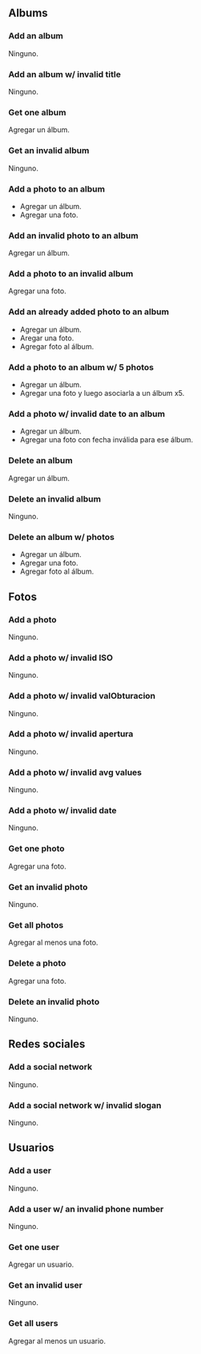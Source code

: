 ## Albums

### Add an album
Ninguno.

### Add an album w/ invalid title
Ninguno.

### Get one album
Agregar un álbum.

### Get an invalid album
Ninguno.

### Add a photo to an album
- Agregar un álbum.
- Agregar una foto.

### Add an invalid photo to an album
Agregar un álbum.

### Add a photo to an invalid album
Agregar una foto.

### Add an already added photo to an album
- Agregar un álbum.
- Aregar una foto.
- Agregar foto al álbum.

### Add a photo to an album w/ 5 photos
- Agregar un álbum.
- Agregar una foto y luego asociarla a un álbum x5.

### Add a photo w/ invalid date to an album
- Agregar un álbum.
- Agregar una foto con fecha inválida para ese álbum.

### Delete an album
Agregar un álbum.

### Delete an invalid album
Ninguno.

### Delete an album w/ photos
- Agregar un álbum.
- Agregar una foto.
- Agregar foto al álbum.

## Fotos

### Add a photo
Ninguno.

### Add a photo w/ invalid ISO
Ninguno.

### Add a photo w/ invalid valObturacion
Ninguno.

### Add a photo w/ invalid apertura
Ninguno.

### Add a photo w/ invalid avg values
Ninguno.

### Add a photo w/ invalid date
Ninguno.

### Get one photo
Agregar una foto.

### Get an invalid photo
Ninguno.

### Get all photos
Agregar al menos una foto.

### Delete a photo
Agregar una foto.

### Delete an invalid photo
Ninguno.

## Redes sociales

### Add a social network
Ninguno.

### Add a social network w/ invalid slogan
Ninguno.

## Usuarios

### Add a user
Ninguno.

### Add a user w/ an invalid phone number
Ninguno.

### Get one user
Agregar un usuario.

### Get an invalid user
Ninguno.

### Get all users
Agregar al menos un usuario.
